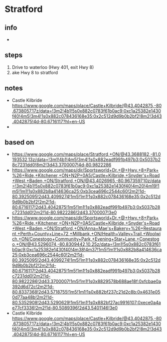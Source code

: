 # Stratford  

## info  
* 

## steps  
1. Drive to waterloo (Hwy 401, exit Hwy 8)
2. ake Hwy 8 to stratford

## notes  
*  Castle Kilbride https://www.google.com/maps/place/Castle+Kilbride/@43.4042875,-80.6738057,17z/data=!3m2!4b1!5s0x882c0783f61b0ac9:0xc1a25382e1430f40!4m5!3m4!1s0x882c078436168e35:0x2c512d9d9b0b2bf2!8m2!3d43.4042875!4d-80.6716117?hl=en-US
*  

## based on  
*  https://www.google.com/maps/place/Stratford,+ON/@43.3688182,-81.0193532,13z/data=!3m1!4b1!4m5!3m4!1s0x882eadf991b497b3:0x5037b28c7231dd0!8m2!3d43.3700007!4d-80.9822286
*  https://www.google.com/maps/dir/Sportsworld+Dr.+@+Hwy.+8+Park+%26+Ride,+Kitchener,+ON+N2P+0A5/Castle+Kilbride,+Snyder's+Road+West,+Baden,+ON/Stratford,+ON/@43.4026965,-80.9673597,10z/data=!3m2!4b1!5s0x882c0783f61b0ac9:0xc1a25382e1430f40!4m20!4m19!1m5!1m1!1s0x882b8a414636ca25:0xb3cea696c2544c60!2m2!1d-80.3925095!2d43.4099274!1m5!1m1!1s0x882c078436168e35:0x2c512d9d9b0b2bf2!2m2!1d-80.6716117!2d43.4042875!1m5!1m1!1s0x882eadf991b497b3:0x5037b28c7231dd0!2m2!1d-80.9822286!2d43.3700007!3e0
*  https://www.google.com/maps/dir/Sportsworld+Dr.+@+Hwy.+8+Park+%26+Ride,+Kitchener,+ON+N2P+0A5/Castle+Kilbride,+Snyder's+Road+West,+Baden,+ON/Stratford,+ON/Anna+Mae's+Bakery+%26+Restaurant,+Perth+County+Line+72,+Millbank,+ON/Health+Valley+Trail,+Woolwich,+ON/Conestogo+Community+Park,+Evening+Star+Lane,+Conestogo,+ON/@43.5296074,-80.8309442,10.25z/data=!3m1!5s0x882c0783f61b0ac9:0xc1a25382e1430f40!4m38!4m37!1m5!1m1!1s0x882b8a414636ca25:0xb3cea696c2544c60!2m2!1d-80.3925095!2d43.4099274!1m5!1m1!1s0x882c078436168e35:0x2c512d9d9b0b2bf2!2m2!1d-80.6716117!2d43.4042875!1m5!1m1!1s0x882eadf991b497b3:0x5037b28c7231dd0!2m2!1d-80.9822286!2d43.3700007!1m5!1m1!1s0x8829578b688ae18f:0xfcbae0a392d6d72c!2m2!1d-80.8337368!2d43.5718755!1m5!1m1!1s0x882bf237c21d2c8b:0x4631e050d77aa48b!2m2!1d-80.5352908!2d43.5290629!1m5!1m1!1s0x882bf27ac9916107:0xece0a4ae77cf3336!2m2!1d-80.5089396!2d43.5401146!3e0
*  Castle Kilbride https://www.google.com/maps/place/Castle+Kilbride/@43.4042875,-80.6738057,17z/data=!3m2!4b1!5s0x882c0783f61b0ac9:0xc1a25382e1430f40!4m5!3m4!1s0x882c078436168e35:0x2c512d9d9b0b2bf2!8m2!3d43.4042875!4d-80.6716117?hl=en-US


